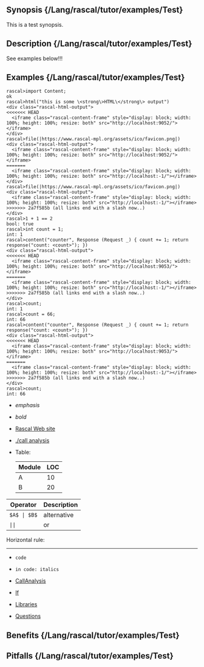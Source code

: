 ## Synopsis {/Lang/rascal/tutor/examples/Test}
This is a test synopsis.
 
## Description {/Lang/rascal/tutor/examples/Test}
See examples below!!!

## Examples  {/Lang/rascal/tutor/examples/Test}
 
```rascal-shell 
rascal>import Content; 
ok
rascal>html("this is some \<strong\>HTML\</strong\> output")
<div class="rascal-html-output">
<<<<<<< HEAD
  <iframe class="rascal-content-frame" style="display: block; width: 100%; height: 100%; resize: both" src="http://localhost:9052/"></iframe>
</div>
rascal>file(|https://www.rascal-mpl.org/assets/ico/favicon.png|)
<div class="rascal-html-output">
  <iframe class="rascal-content-frame" style="display: block; width: 100%; height: 100%; resize: both" src="http://localhost:9052/"></iframe>
=======
  <iframe class="rascal-content-frame" style="display: block; width: 100%; height: 100%; resize: both" src="http://localhost:-1/"></iframe>
</div>
rascal>file(|https://www.rascal-mpl.org/assets/ico/favicon.png|)
<div class="rascal-html-output">
  <iframe class="rascal-content-frame" style="display: block; width: 100%; height: 100%; resize: both" src="http://localhost:-1/"></iframe>
>>>>>>> 2a7f585b (all links end with a slash now..)
</div>
rascal>1 + 1 == 2
bool: true
rascal>int count = 1;
int: 1
rascal>content("counter", Response (Request _) { count += 1; return response("count: <count>"); })
<div class="rascal-html-output">
<<<<<<< HEAD
  <iframe class="rascal-content-frame" style="display: block; width: 100%; height: 100%; resize: both" src="http://localhost:9053/"></iframe>
=======
  <iframe class="rascal-content-frame" style="display: block; width: 100%; height: 100%; resize: both" src="http://localhost:-1/"></iframe>
>>>>>>> 2a7f585b (all links end with a slash now..)
</div>
rascal>count;
int: 1
rascal>count = 66;
int: 66
rascal>content("counter", Response (Request _) { count += 1; return response("count: <count>"); })
<div class="rascal-html-output">
<<<<<<< HEAD
  <iframe class="rascal-content-frame" style="display: block; width: 100%; height: 100%; resize: both" src="http://localhost:9053/"></iframe>
=======
  <iframe class="rascal-content-frame" style="display: block; width: 100%; height: 100%; resize: both" src="http://localhost:-1/"></iframe>
>>>>>>> 2a7f585b (all links end with a slash now..)
</div>
rascal>count;
int: 66
```

* _emphasis_
* *bold*
* [Rascal Web site](http:///rascal-mpl.org)
* [./call analysis](../../../../../../Library/lang/rascal/tutor/examples/Test/CallAnalysis) 
* Table:

  | Module | LOC |
  |--------|-----|
  | A      | 10 |
  | B      | 20 |
   
| Operator    | Description |
|------------|------------|
| `$A$ \| $B$` | alternative |
| `\|\|`       | or          |
   
Horizontal rule:

---

* `code`
* `in code: italics`

* [CallAnalysis](../../../../../../Library/lang/rascal/tutor/examples/Test/CallAnalysis/index.md)
* [If](../../../../../../Library/lang/rascal/tutor/examples/Test/If/index.md)
* [Libraries](../../../../../../Library/lang/rascal/tutor/examples/Test/Libraries/index.md)
* [Questions](../../../../../../Library/lang/rascal/tutor/examples/Test/Questions/index.md)

## Benefits {/Lang/rascal/tutor/examples/Test}

## Pitfalls {/Lang/rascal/tutor/examples/Test}

